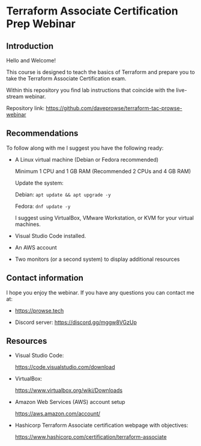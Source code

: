 # Terraform Associate Certification Prep Webinar

## Introduction
Hello and Welcome!

This course is designed to teach the basics of Terraform and prepare you to take the Terraform Associate Certification exam.

Within this repository you find lab instructions that coincide with the live-stream webinar. 

Repository link: https://github.com/daveprowse/terraform-tac-prowse-webinar

## Recommendations
To follow along with me I suggest you have the following ready:

- A Linux virtual machine (Debian or Fedora recommended)

  Minimum 1 CPU and 1 GB RAM (Recommended 2 CPUs and 4 GB RAM)

  Update the system: 

    Debian: `apt update && apt upgrade -y`

    Fedora: `dnf update -y`

  I suggest using VirtualBox, VMware Workstation, or KVM for your virtual machines.

- Visual Studio Code installed.

- An AWS account

- Two monitors (or a second system) to display additional resources

## Contact information
I hope you enjoy the webinar. If you have any questions you can contact me at:

- https://prowse.tech

- Discord server: https://discord.gg/mggw8VGzUp

## Resources
- Visual Studio Code:

  https://code.visualstudio.com/download

- VirtualBox:

  https://www.virtualbox.org/wiki/Downloads

- Amazon Web Services (AWS) account setup

  https://aws.amazon.com/account/  

- Hashicorp Terraform Associate certification webpage with objectives:

  https://www.hashicorp.com/certification/terraform-associate


